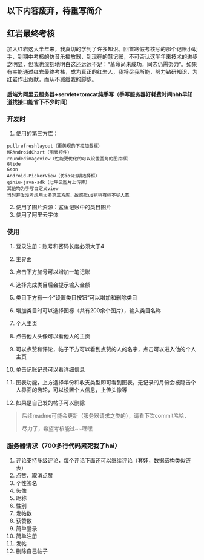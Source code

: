 ## 以下内容废弃，待重写简介

## 红岩最终考核

加入红岩这大半年来，我真切的学到了许多知识。回首寒假考核写的那个记账小助手，到期中考核的仿音乐播放器，到现在的慧记账，不可否认这半年来技术的进步之明显，但我也深刻地明白这还远远不足：“革命尚未成功，同志仍需努力”。如果有幸能通过红岩最终考核，成为真正的红岩人，我将尽我所能，努力钻研知识，为红岩作出贡献，而从不减缓我的脚步。

#### **后端为阿里云服务器+servlet+tomcat纯手写（手写服务器好耗费时间hhh早知道找接口能省下不少时间）**



### 开发时

1. 使用的第三方库：

```
pullrefreshlayout（更美观的下拉加载框）
MPAndroidChart（图表控件）
roundedimageview（性能更优化的可以设置圆角的图片框）
Glide
Gson
Android-PickerView（仿ios日期选择框）
qiniu-java-sdk（七牛云图片上传库）
其他均为手写自定义view
当时开发没考虑用太多第三方库，故感觉ui稍稍有些不尽人意
```

2. 使用了图片资源：鲨鱼记账中的类目图片
3. 使用了阿里云字体

### 使用

1. 登录注册：账号和密码长度必须大于4

   

2. 主界面

   

3. 点击下方加号可以增加一笔记账

   

4. 选择完成类目后会提示输入金额

   

5. 类目下方有一个“设置类目按钮”可以增加和删除类目

   

6. 增加类目时可以选择图标（共有200余个图片），输入类目名称

   

7. 个人主页

   

8. 点击他人头像可以看他人的主页 

   

9. 可以点赞和评论，帖子下方可以看到点赞的人的名字，点击可以进入他的个人主页

   

10. 单击记账记录可以看详细信息

    

11. 图表功能，上方选择年份和收支类型即可看到图表，无记录的月份会被隐击个人界面的齿轮，可以设置个人信息，上传头像等

    

12. 如果是自己发的帖子可以删除

    

> 后续readme可能会更新（服务器请求之类的），请看下次commit哈哈，
>
> 尽力了，希望考核能过~~嘿嘿
>

### 服务器请求（700多行代码累死我了hai）

1. 评论支持多级评论，每个评论下面还可以继续评论（套娃，数据结构类似链表）
2. 点赞、取消点赞
3. 个性签名
4. 头像
5. 昵称
6. 性别
7. 发帖数
8. 获赞数
9. 简单登录
10. 简单注册
11. 发帖
12. 删除自己帖子

